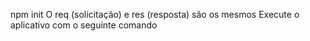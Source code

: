 npm init
O req (solicitação) e res (resposta) são os mesmos 
Execute o aplicativo com o seguinte comando